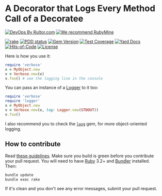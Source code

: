 # A Decorator that Logs Every Method Call of a Decoratee

[![DevOps By Rultor.com](http://www.rultor.com/b/yegor256/verbose)](http://www.rultor.com/p/yegor256/verbose)
[![We recommend RubyMine](https://www.elegantobjects.org/rubymine.svg)](https://www.jetbrains.com/ruby/)

[![rake](https://github.com/yegor256/verbose/actions/workflows/rake.yml/badge.svg)](https://github.com/yegor256/verbose/actions/workflows/rake.yml)
[![PDD status](http://www.0pdd.com/svg?name=yegor256/verbose)](http://www.0pdd.com/p?name=yegor256/verbose)
[![Gem Version](https://badge.fury.io/rb/verbose.svg)](http://badge.fury.io/rb/verbose)
[![Test Coverage](https://img.shields.io/codecov/c/github/yegor256/verbose.svg)](https://codecov.io/github/yegor256/verbose?branch=master)
[![Yard Docs](http://img.shields.io/badge/yard-docs-blue.svg)](http://rubydoc.info/github/yegor256/verbose/master/frames)
[![Hits-of-Code](https://hitsofcode.com/github/yegor256/verbose)](https://hitsofcode.com/view/github/yegor256/verbose)
[![License](https://img.shields.io/badge/license-MIT-green.svg)](https://github.com/yegor256/verbose/blob/master/LICENSE.txt)

Here is how you use it:

```ruby
require 'verbose'
x = MyObject.new
v = Verbose.new(x)
v.foo() # see the logging line in the console
```

You can pass an instance of a [Logger][logger] to it too:

```ruby
require 'verbose'
require 'logger'
x = MyObject.new
v = Verbose.new(x, log: Logger.new(STDOUT))
v.foo()
```

I also recommend you to check the
[`loog`](https://github.com/yegor256/loog) gem,
for more object-oriented logging.

## How to contribute

Read
[these guidelines](https://www.yegor256.com/2014/04/15/github-guidelines.html).
Make sure you build is green before you contribute
your pull request. You will need to have
[Ruby](https://www.ruby-lang.org/en/) 3.2+ and
[Bundler](https://bundler.io/) installed. Then:

```bash
bundle update
bundle exec rake
```

If it's clean and you don't see any error messages, submit your pull request.

[logger]: https://ruby-doc.org/stdlib-2.7.0/libdoc/logger/rdoc/Logger.html
